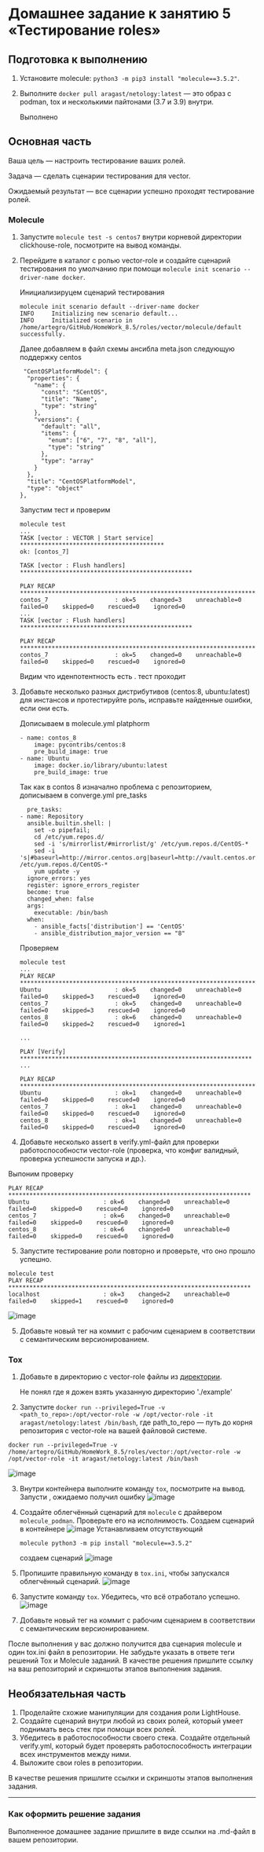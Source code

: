 # Домашнее задание к занятию 5 «Тестирование roles»

## Подготовка к выполнению

1. Установите molecule: `python3 -m pip3 install "molecule==3.5.2"`.
2. Выполните `docker pull aragast/netology:latest` —  это образ с podman, tox и несколькими пайтонами (3.7 и 3.9) внутри.

    Выполнено

## Основная часть

Ваша цель — настроить тестирование ваших ролей. 

Задача — сделать сценарии тестирования для vector. 

Ожидаемый результат — все сценарии успешно проходят тестирование ролей.

### Molecule

1. Запустите  `molecule test -s centos7` внутри корневой директории clickhouse-role, посмотрите на вывод команды.
2. Перейдите в каталог с ролью vector-role и создайте сценарий тестирования по умолчанию при помощи `molecule init scenario --driver-name docker`.

    Инициализируцем сценарий тестирования
    ```
    molecule init scenario default --driver-name docker
    INFO     Initializing new scenario default...
    INFO     Initialized scenario in /home/artegro/GitHub/HomeWork_8.5/roles/vector/molecule/default successfully.
    ```
    Далее добавляем в файл схемы ансибла meta.json следующую поддержку centos
    ```
     "CentOSPlatformModel": {
      "properties": {
        "name": {
          "const": "SCentOS",
          "title": "Name",
          "type": "string"
        },
        "versions": {
          "default": "all",
          "items": {
            "enum": ["6", "7", "8", "all"],
            "type": "string"
          },
          "type": "array"
        }
      },
      "title": "CentOSPlatformModel",
      "type": "object"
    },
    ```
    Запустим тест и проверим
    ```
    molecule test
    ...
    TASK [vector : VECTOR | Start service] *****************************************
    ok: [contos_7]

    TASK [vector : Flush handlers] *************************************************

    PLAY RECAP *********************************************************************
    contos_7                   : ok=5    changed=3    unreachable=0    failed=0    skipped=0    rescued=0    ignored=0
    ...
    TASK [vector : Flush handlers] *************************************************

    PLAY RECAP *********************************************************************
    contos_7                   : ok=5    changed=0    unreachable=0    failed=0    skipped=0    rescued=0    ignored=0
    ```
    Видим что иденпотентность есть . тест проходит

3. Добавьте несколько разных дистрибутивов (centos:8, ubuntu:latest) для инстансов и протестируйте роль, исправьте найденные ошибки, если они есть.

    Дописываем в molecule.yml  platphorm
    ```
    - name: contos_8
        image: pycontribs/centos:8
        pre_build_image: true
    - name: Ubuntu
        image: docker.io/library/ubuntu:latest
        pre_build_image: true
    ```

    Так как в contos 8 изначално проблема с репозиторием, дописываем в converge.yml pre_tasks
    ```
      pre_tasks:
    - name: Repository
      ansible.builtin.shell: |
        set -o pipefail;
        cd /etc/yum.repos.d/
        sed -i 's/mirrorlist/#mirrorlist/g' /etc/yum.repos.d/CentOS-*
        sed -i 's|#baseurl=http://mirror.centos.org|baseurl=http://vault.centos.org|g' /etc/yum.repos.d/CentOS-*
        yum update -y
      ignore_errors: yes
      register: ignore_errors_register
      become: true
      changed_when: false
      args:
        executable: /bin/bash
      when: 
        - ansible_facts['distribution'] == 'CentOS'
        - ansible_distribution_major_version == "8"
    ```
    Проверяем
    ```
    molecule test
    ...
    PLAY RECAP *********************************************************************
    Ubuntu                     : ok=5    changed=0    unreachable=0    failed=0    skipped=3    rescued=0    ignored=0
    centos_7                   : ok=5    changed=0    unreachable=0    failed=0    skipped=3    rescued=0    ignored=0
    centos_8                   : ok=6    changed=0    unreachable=0    failed=0    skipped=2    rescued=0    ignored=1   

    ...

    PLAY [Verify] ******************************************************************
    ...

    PLAY RECAP *********************************************************************
    Ubuntu                     : ok=1    changed=0    unreachable=0    failed=0    skipped=0    rescued=0    ignored=0
    centos_7                   : ok=1    changed=0    unreachable=0    failed=0    skipped=0    rescued=0    ignored=0
    centos_8                   : ok=1    changed=0    unreachable=0    failed=0    skipped=0    rescued=0    ignored=0
    ```

4. Добавьте несколько assert в verify.yml-файл для  проверки работоспособности vector-role (проверка, что конфиг валидный, проверка успешности запуска и др.). 

  Выпоним проверку
  ```
  PLAY RECAP *********************************************************************
  Ubuntu                     : ok=6    changed=0    unreachable=0    failed=0    skipped=0    rescued=0    ignored=0
  centos_7                   : ok=6    changed=0    unreachable=0    failed=0    skipped=0    rescued=0    ignored=0
  centos_8                   : ok=6    changed=0    unreachable=0    failed=0    skipped=0    rescued=0    ignored=0
  ```

5. Запустите тестирование роли повторно и проверьте, что оно прошло успешно.

  ```
  molecule test
  PLAY RECAP *********************************************************************
  localhost                  : ok=3    changed=2    unreachable=0    failed=0    skipped=1    rescued=0    ignored=0
  ```
  ![image](https://user-images.githubusercontent.com/95859890/222919328-34c34f5c-0938-4e66-a790-9f5440e7f7ad.png)

5. Добавьте новый тег на коммит с рабочим сценарием в соответствии с семантическим версионированием.

### Tox

1. Добавьте в директорию с vector-role файлы из [директории](./example).
    
    Не понял где я дожен взять указанную директорию './example'
    
2. Запустите `docker run --privileged=True -v <path_to_repo>:/opt/vector-role -w /opt/vector-role -it aragast/netology:latest /bin/bash`, где path_to_repo — путь до корня репозитория с vector-role на вашей файловой системе.
```
docker run --privileged=True -v /home/artegro/GitHub/HomeWork_8.5/roles/vector:/opt/vector-role -w /opt/vector-role -it aragast/netology:latest /bin/bash
```
![image](https://user-images.githubusercontent.com/95859890/222919525-b81b3352-8f4d-42eb-adea-00e35bfa26c4.png)

3. Внутри контейнера выполните команду `tox`, посмотрите на вывод.
Запусти , ожидаемо получил ошибку
![image](https://user-images.githubusercontent.com/95859890/222919563-7d8829af-968e-4d49-8d5f-994bafaa2bcd.png)

5. Создайте облегчённый сценарий для `molecule` с драйвером `molecule_podman`. Проверьте его на исполнимость.
    Создаем сценарий в контейнере
    ![image](https://user-images.githubusercontent.com/95859890/222920402-ffbdd8c2-e0c8-4184-81dc-fa1e2921827f.png)
    Устанавливаем отсутствующий
    ```
    molecule python3 -m pip install "molecule==3.5.2"
    ```
    создаем сценарий
    ![image](https://user-images.githubusercontent.com/95859890/222921145-599c27a6-0178-4de6-874f-90e5fc245794.png)
    
6. Пропишите правильную команду в `tox.ini`, чтобы запускался облегчённый сценарий.
    ![image](https://user-images.githubusercontent.com/95859890/222921220-4fd76f86-9538-4151-b8cc-ca4f94059d09.png)

8. Запустите команду `tox`. Убедитесь, что всё отработало успешно.
    ![image](https://user-images.githubusercontent.com/95859890/222921307-08da13f5-1556-483b-83a4-5c1ec5a5982d.png)

9. Добавьте новый тег на коммит с рабочим сценарием в соответствии с семантическим версионированием.

После выполнения у вас должно получится два сценария molecule и один tox.ini файл в репозитории. Не забудьте указать в ответе теги решений Tox и Molecule заданий. В качестве решения пришлите ссылку на  ваш репозиторий и скриншоты этапов выполнения задания. 

## Необязательная часть

1. Проделайте схожие манипуляции для создания роли LightHouse.
2. Создайте сценарий внутри любой из своих ролей, который умеет поднимать весь стек при помощи всех ролей.
3. Убедитесь в работоспособности своего стека. Создайте отдельный verify.yml, который будет проверять работоспособность интеграции всех инструментов между ними.
4. Выложите свои roles в репозитории.

В качестве решения пришлите ссылки и скриншоты этапов выполнения задания.

---

### Как оформить решение задания

Выполненное домашнее задание пришлите в виде ссылки на .md-файл в вашем репозитории.
